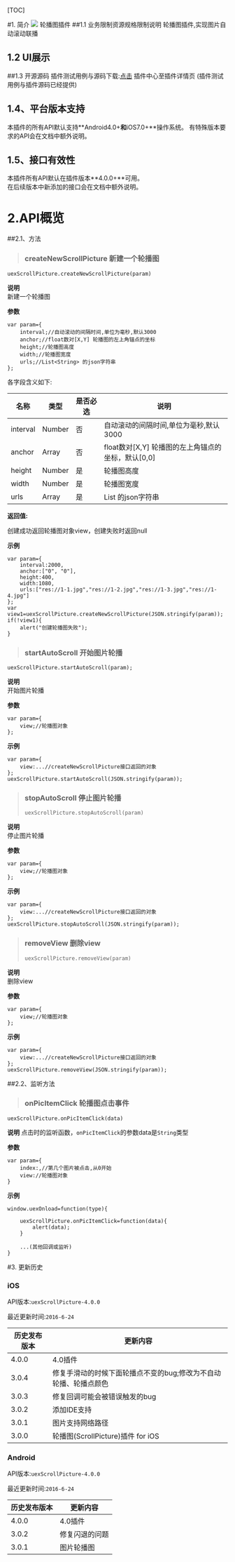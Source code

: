 [TOC]

#1. 简介 [![](http://appcan-download.oss-cn-beijing.aliyuncs.com/%E5%85%AC%E6%B5%8B%2Fgf.png)]()
轮播图插件
##1.1 业务限制资源规格限制说明
轮播图插件,实现图片自动滚动联播
## 1.2 UI展示
##1.3 开源源码
插件测试用例与源码下载:[点击](http://plugin.appcan.cn/details.html?id=433_index) 插件中心至插件详情页 (插件测试用例与插件源码已经提供) 


## 1.4、平台版本支持
本插件的所有API默认支持**Android4.0+**和**iOS7.0+**操作系统。 
有特殊版本要求的API会在文档中额外说明。

## 1.5、接口有效性
本插件所有API默认在插件版本**4.0.0+**可用。  
在后续版本中新添加的接口会在文档中额外说明。 

# 2.API概览  
##2.1、方法  
>### createNewScrollPicture   新建一个轮播图

`uexScrollPicture.createNewScrollPicture(param)`

**说明**  
新建一个轮播图

**参数**

```
var param={
	interval;//自动滚动的间隔时间,单位为毫秒,默认3000
	anchor;//float数对[X,Y] 轮播图的左上角锚点的坐标
	height;//轮播图高度
	width;//轮播图宽度
	urls;//List<String> 的json字符串
};
```

各字段含义如下:

| 名称       | 类型     | 是否必选 | 说明                                |
| -------- | ------ | ---- | --------------------------------- |
| interval | Number | 否    | 自动滚动的间隔时间,单位为毫秒,默认3000            |
| anchor   | Array  | 否    | float数对[X,Y] 轮播图的左上角锚点的坐标，默认[0,0] |
| height   | Number | 是    | 轮播图高度                             |
| width    | Number | 是    | 轮播图宽度                             |
| urls     | Array  | 是    | List<String> 的json字符串             |

**返回值:**

创建成功返回轮播图对象view，创建失败时返回null

**示例**

```
var param={
	interval:2000,
	anchor:["0", "0"],
	height:400,
	width:1080,
	urls:["res://1-1.jpg","res://1-2.jpg","res://1-3.jpg","res://1-4.jpg"]
};
var view1=uexScrollPicture.createNewScrollPicture(JSON.stringify(param));
if(!view1){
	alert("创建轮播图失败");
}

```

>### startAutoScroll   开始图片轮播

`uexScrollPicture.startAutoScroll(param);`

**说明**  
开始图片轮播

**参数**

```
var param={
	view;//轮播图对象
};
```

**示例**

```
var param={
	view:...//createNewScrollPicture接口返回的对象
};
uexScrollPicture.startAutoScroll(JSON.stringify(param));
```

>### stopAutoScroll   停止图片轮播
>`uexScrollPicture.stopAutoScroll(param)`

**说明**  
停止图片轮播

**参数**
```
var param={
	view;//轮播图对象
};
```

**示例**

```
var param={
	view:...//createNewScrollPicture接口返回的对象
};
uexScrollPicture.stopAutoScroll(JSON.stringify(param));
```

>### removeView   删除view
>`uexScrollPicture.removeView(param)`

**说明**  
删除view

**参数**
```
var param={
	view;//轮播图对象
};
```

**示例**

```
var param={
	view:...//createNewScrollPicture接口返回的对象
};
uexScrollPicture.removeView(JSON.stringify(param));
```


##2.2、监听方法

>### onPicItemClick 轮播图点击事件

`uexScrollPicture.onPicItemClick(data)`

**说明**
点击时的监听函数，`onPicItemClick`的参数data是`String`类型

**参数**

```
var param={
	index:,//第几个图片被点击,从0开始
	view://轮播图对象
}
```


**示例**

```
window.uexOnload=function(type){
	
	uexScrollPicture.onPicItemClick=function(data){
		alert(data);
	}

	...(其他回调或监听)
}
```

#3. 更新历史

### iOS

API版本:`uexScrollPicture-4.0.0`

最近更新时间:`2016-6-24`

| 历史发布版本 | 更新内容                               |
| ------ | ---------------------------------- |
| 4.0.0  | 4.0插件                              |
| 3.0.4  | 修复手滑动的时候下面轮播点不变的bug;修改为不自动轮播、轮播点颜色 |
| 3.0.3  | 修复回调可能会被错误触发的bug                   |
| 3.0.2  | 添加IDE支持                            |
| 3.0.1  | 图片支持网络路径                           |
| 3.0.0  | 轮播图(ScrollPicture)插件 for iOS       |

### Android
API版本:`uexScrollPicture-4.0.0`

最近更新时间:`2016-6-24`

| 历史发布版本 | 更新内容    |
| ------ | ------- |
| 4.0.0  | 4.0插件   |
| 3.0.2  | 修复闪退的问题 |
| 3.0.1  | 图片轮播图   |
